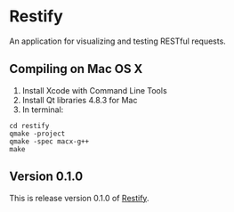 # Restify

An application for visualizing and testing RESTful requests.

## Compiling on Mac OS X

1. Install Xcode with Command Line Tools
2. Install Qt libraries 4.8.3 for Mac
3. In terminal:

```
cd restify
qmake -project
qmake -spec macx-g++
make
```

## Version 0.1.0

This is release version 0.1.0 of [Restify](https://github.com/morgan/qt-restify).
